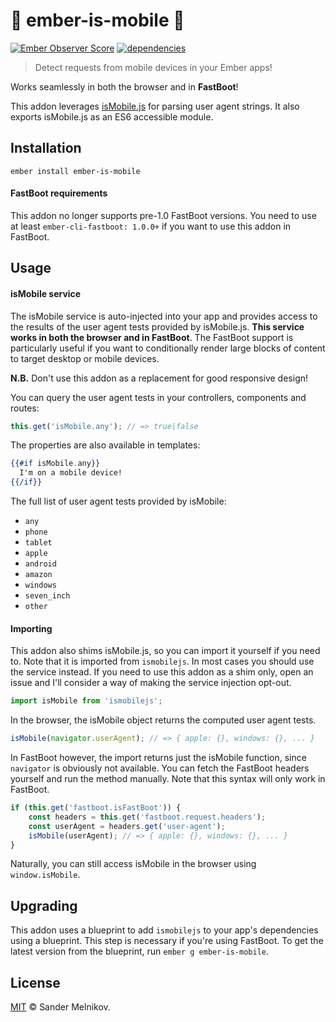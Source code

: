 # 🐹 ember-is-mobile 📱
[![Ember Observer Score](http://emberobserver.com/badges/ember-is-mobile.svg)](http://emberobserver.com/addons/ember-is-mobile)
[![dependencies](https://david-dm.org/sandydoo/ember-is-mobile.svg)](https://david-dm.org/sandydoo/ember-is-mobile)

> Detect requests from mobile devices in your Ember apps!

Works seamlessly in both the browser and in **FastBoot**!

This addon leverages [isMobile.js](https://github.com/kaimallea/isMobile) for parsing user agent strings. It also exports isMobile.js as an ES6 accessible module.

## Installation

`ember install ember-is-mobile`

#### FastBoot requirements

This addon no longer supports pre-1.0 FastBoot versions. You need to use at least `ember-cli-fastboot: 1.0.0+` if you want to use this addon in FastBoot.

## Usage

#### isMobile service

The isMobile service is auto-injected into your app and provides access to the results of the user agent tests provided by isMobile.js. **This service works in both the browser and in FastBoot**. The FastBoot support is particularly useful if you want to conditionally render large blocks of content to target desktop or mobile devices.

**N.B.** Don't use this addon as a replacement for good responsive design!

You can query the user agent tests in your controllers, components and routes:

```js
this.get('isMobile.any'); // => true|false
```

The properties are also available in templates:

```handlebars
{{#if isMobile.any}}
  I'm on a mobile device!
{{/if}}
```

The full list of user agent tests provided by isMobile:

* `any`
* `phone`
* `tablet`
* `apple`
* `android`
* `amazon`
* `windows`
* `seven_inch`
* `other`

#### Importing

This addon also shims isMobile.js, so you can import it yourself if you need to. Note that it is imported from `ismobilejs`.
In most cases you should use the service instead. If you need to use this addon as a shim only, open an issue and I'll consider a way of making the service injection opt-out.

```js
import isMobile from 'ismobilejs';
```

In the browser, the isMobile object returns the computed user agent tests.

```js
isMobile(navigator.userAgent); // => { apple: {}, windows: {}, ... }
```

In FastBoot however, the import returns just the isMobile function, since `navigator` is obviously not available. You can fetch the FastBoot headers yourself and run the method manually. Note that this syntax will only work in FastBoot.

```js
if (this.get('fastboot.isFastBoot')) {
    const headers = this.get('fastboot.request.headers');
    const userAgent = headers.get('user-agent');
    isMobile(userAgent); // => { apple: {}, windows: {}, ... }
}
```

Naturally, you can still access isMobile in the browser using `window.isMobile`.

## Upgrading

This addon uses a blueprint to add `ismobilejs` to your app's dependencies using a blueprint. This step is necessary if you're using FastBoot. To get the latest version from the blueprint, run `ember g ember-is-mobile`.

## License

[MIT](https://github.com/sandydoo/ember-is-mobile/blob/master/LICENSE.md) © Sander Melnikov.
